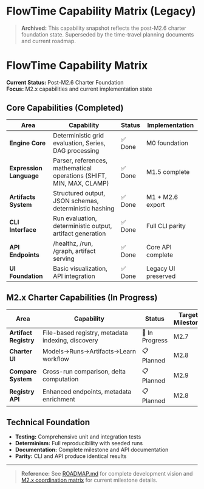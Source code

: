 # FlowTime Capability Matrix (Legacy)

> **Archived:** This capability snapshot reflects the post-M2.6 charter foundation state. Superseded by the time-travel planning documents and current roadmap.

<!-- original content below -->

# FlowTime Capability Matrix

**Current Status:** Post-M2.6 Charter Foundation  
**Focus:** M2.x capabilities and current implementation state  

## Core Capabilities (Completed)

| Area | Capability | Status | Implementation |
|------|------------|--------|----------------|
| **Engine Core** | Deterministic grid evaluation, Series<T>, DAG processing | ✅ Done | M0 foundation |
| **Expression Language** | Parser, references, mathematical operations (SHIFT, MIN, MAX, CLAMP) | ✅ Done | M1.5 complete |
| **Artifacts System** | Structured output, JSON schemas, deterministic hashing | ✅ Done | M1 + M2.6 export |
| **CLI Interface** | Run evaluation, deterministic output, artifact generation | ✅ Done | Full CLI parity |
| **API Endpoints** | /healthz, /run, /graph, artifact serving | ✅ Done | Core API complete |
| **UI Foundation** | Basic visualization, API integration | ✅ Done | Legacy UI preserved |

## M2.x Charter Capabilities (In Progress)

| Area | Capability | Status | Target Milestone |
|------|------------|--------|------------------|
| **Artifact Registry** | File-based registry, metadata indexing, discovery | 🚧 In Progress | M2.7 |
| **Charter UI** | Models→Runs→Artifacts→Learn workflow | 📋 Planned | M2.8 |
| **Compare System** | Cross-run comparison, delta computation | 📋 Planned | M2.9 |
| **Registry API** | Enhanced endpoints, metadata enrichment | 📋 Planned | M2.8 |

## Technical Foundation

- **Testing:** Comprehensive unit and integration tests
- **Determinism:** Full reproducibility with seeded runs  
- **Documentation:** Complete milestone and API documentation
- **Parity:** CLI and API produce identical results

---

> **Reference:** See [ROADMAP.md](ROADMAP.md) for complete development vision and [M2.x coordination matrix](coordination-matrix.md) for current milestone details.
